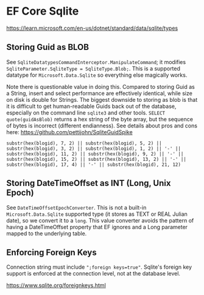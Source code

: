 # EF Core Sqlite 

https://learn.microsoft.com/en-us/dotnet/standard/data/sqlite/types

## Storing Guid as BLOB 

See `SqliteDatatypesCommandInterceptor.ManipulateCommand`; it modifies `SqliteParameter.SqliteType = SqliteType.Blob;`. This is a supported datatype for `Microsoft.Data.Sqlite` so everything else magically works. 

Note there is questionable value in doing this. Compared to storing Guid as a String, insert and select performance are effectively identical, while size on disk is double for Strings. The biggest downside to storing as blob is that it is difficult to get human-readable Guids back out of the database, especially on the command line `sqlite3` and other tools. `SELECT quote(guidAsBlob)` returns a hex string of the byte array, but the sequence of bytes is incorrect (different endianness). See details about pros and cons here: https://github.com/pettijohn/SqliteGuidSpike

```
substr(hex(blogid), 7, 2) || substr(hex(blogid), 5, 2) || substr(hex(blogid), 3, 2) || substr(hex(blogid), 1, 2) || '-' || substr(hex(blogid), 11, 2) || substr(hex(blogid), 9, 2) || '-' || substr(hex(blogid), 15, 2) || substr(hex(blogid), 13, 2) || '-' || substr(hex(blogid), 17, 4) || '-' || substr(hex(blogid), 21, 12)
```

## Storing DateTimeOffset as INT (Long, Unix Epoch) 

See `DateTimeOffsetEpochConverter`. This is not a built-in `Microsoft.Data.Sqlite` supported type (it stores as TEXT or REAL Julian date), so we convert it to a `long`. This value converter avoids the pattern of having a DateTimeOffset property that EF ignores and a Long parameter mapped to the underlying table. 

## Enforcing Foreign Keys

Connection string must include `";foreign keys=true"`. Sqlite's foreign key support is enforced at the connection level, not at the database level.

https://www.sqlite.org/foreignkeys.html